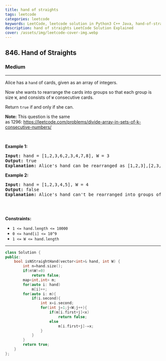 ```yaml
---
title: hand of straights
tags: leetcode
categories: leetcode
keywords: LeetCode, leetcode solution in Python3 C++ Java, hand-of-straights solution
description: hand of straights LeetCode Solution Explained
cover: /assets/img/leetcode-cover-img.webp
---
```



<h2>846. Hand of Straights</h2><h3>Medium</h3><hr><div><p>Alice has a <code>hand</code> of cards, given as an array of integers.</p>

<p>Now she wants to rearrange the cards into groups so that each group is size <code>W</code>, and consists of <code>W</code> consecutive cards.</p>

<p>Return <code>true</code> if and only if she can.</p>

<p><strong>Note:</strong> This question is the same as&nbsp;1296:&nbsp;<a href="https://leetcode.com/problems/divide-array-in-sets-of-k-consecutive-numbers/">https://leetcode.com/problems/divide-array-in-sets-of-k-consecutive-numbers/</a></p>

<p>&nbsp;</p>
<p><strong>Example 1:</strong></p>

<pre><strong>Input:</strong> hand = [1,2,3,6,2,3,4,7,8], W = 3
<strong>Output:</strong> true
<strong>Explanation:</strong> Alice's hand can be rearranged as [1,2,3],[2,3,4],[6,7,8]
</pre>

<p><strong>Example 2:</strong></p>

<pre><strong>Input:</strong> hand = [1,2,3,4,5], W = 4
<strong>Output:</strong> false
<strong>Explanation:</strong> Alice's hand can't be rearranged into groups of 4.

</pre>

<p>&nbsp;</p>
<p><strong>Constraints:</strong></p>

<ul>
	<li><code>1 &lt;= hand.length &lt;= 10000</code></li>
	<li><code>0 &lt;= hand[i]&nbsp;&lt;= 10^9</code></li>
	<li><code>1 &lt;= W &lt;= hand.length</code></li>
</ul>
</div>

---




```cpp
class Solution {
public:
    bool isNStraightHand(vector<int>& hand, int W) {
        int n=hand.size();
        if(n%W!=0)
            return false;
        map<int,int> m;
        for(auto i: hand)
            m[i]++;
        for(auto i: m){
            if(i.second){
                int x=i.second;
                for(int j=1;j<W;j++){
                    if(m[i.first+j]<x)
                        return false;
                    else
                        m[i.first+j]-=x;
                }
            }
        }
        return true;
    }
};

```
